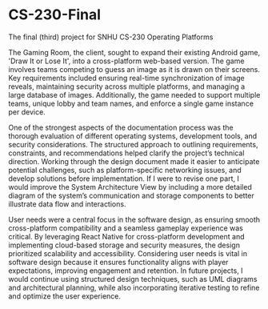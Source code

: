 # CS-230-Final
The final (third) project for SNHU CS-230 Operating Platforms

The Gaming Room, the client, sought to expand their existing Android game, 'Draw It or Lose It', into a cross-platform web-based version. The game involves teams competing to guess an image as it is drawn on their screens. Key requirements included ensuring real-time synchronization of image reveals, maintaining security across multiple platforms, and managing a large database of images. Additionally, the game needed to support multiple teams, unique lobby and team names, and enforce a single game instance per device.

One of the strongest aspects of the documentation process was the thorough evaluation of different operating systems, development tools, and security considerations. The structured approach to outlining requirements, constraints, and recommendations helped clarify the project’s technical direction. Working through the design document made it easier to anticipate potential challenges, such as platform-specific networking issues, and develop solutions before implementation. If I were to revise one part, I would improve the System Architecture View by including a more detailed diagram of the system’s communication and storage components to better illustrate data flow and interactions.

User needs were a central focus in the software design, as ensuring smooth cross-platform compatibility and a seamless gameplay experience was critical. By leveraging React Native for cross-platform development and implementing cloud-based storage and security measures, the design prioritized scalability and accessibility. Considering user needs is vital in software design because it ensures functionality aligns with player expectations, improving engagement and retention. In future projects, I would continue using structured design techniques, such as UML diagrams and architectural planning, while also incorporating iterative testing to refine and optimize the user experience.
